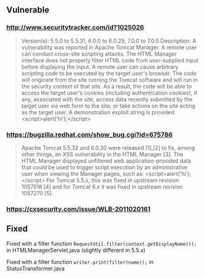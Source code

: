 ## Vulnerable

### http://www.securitytracker.com/id?1025026

> Version(s): 5.5.0 to 5.5.31, 6.0.0 to 6.0.29, 7.0.0 to 7.0.5
> Description:   A vulnerability was reported in Apache Tomcat Manager. A remote user can conduct cross-site scripting attacks.
> The HTML Manager interface does not properly filter HTML code from user-supplied input before displaying the input. A remote user can cause arbitrary scripting code to be executed by the target user's browser. The code will originate from the site running the Tomcat software and will run in the security context of that site. As a result, the code will be able to access the target user's cookies (including authentication cookies), if any, associated with the site, access data recently submitted by the target user via web form to the site, or take actions on the site acting as the target user.
> A demonstration exploit string is provided:
> <display-name>&lt;script&gt;alert('hi');&lt;/script&gt;</display-name>

### https://bugzilla.redhat.com/show_bug.cgi?id=675786

> Apache Tomcat 5.5.32 and 6.0.30 were released [1],[2] to fix, among other things, an XSS vulnerability in the HTML Manager [3].  The HTML Manager displayed unfiltered web application-provided data that could be used to trigger script execution by an administrative user when viewing the Manager pages, such as:
> <display-name>&lt;script&gt;alert('hi');&lt;/script&gt;</display-name> 
> For Tomcat 5.5.x, this was fixed in upstream revision 1057518 [4] and for Tomcat 6.x it was fixed in upstream revision 1057270 [5].

### https://cxsecurity.com/issue/WLB-2011020161

> <display-name><script>alert('hi');</script></display-name>


## Fixed

Fixed with a filter function `RequestUtil.filter(context.getDisplayName());` in HTMLManagerServlet.java (slightly different in 5.5.x)

Fixed with a filter function `writer.print(filter(name));` in StatusTransformer.java

